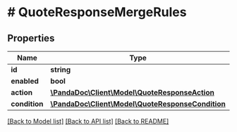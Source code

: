# # QuoteResponseMergeRules

## Properties

Name | Type | Description | Notes
------------ | ------------- | ------------- | -------------
**id** | **string** |  | [optional]
**enabled** | **bool** |  | [optional]
**action** | [**\PandaDoc\Client\Model\QuoteResponseAction**](QuoteResponseAction.md) |  | [optional]
**condition** | [**\PandaDoc\Client\Model\QuoteResponseCondition**](QuoteResponseCondition.md) |  | [optional]

[[Back to Model list]](../../README.md#models) [[Back to API list]](../../README.md#endpoints) [[Back to README]](../../README.md)
